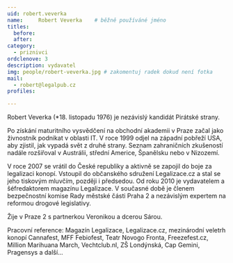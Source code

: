 ```yaml
---
uid: robert.veverka
name:     Robert Veverka  	# běžně používáné jméno
titles:
  before: 
  after: 
category:
  - priznivci
ordclenove: 3
description: vydavatel
img: people/robert-veverka.jpg # zakomentuj radek dokud není fotka
mail:
  - robert@legalpub.cz
profiles: 

---
```


Robert Veverka (*18. listopadu 1976) je nezávislý kandidát Pirátské strany. 

Po získání maturitního vysvědčení na obchodní akademii v Praze začal jako živnostník podnikat v oblasti IT. V roce 1999 odjel na západní pobřeží USA, aby zjistil, jak vypadá svět z druhé strany. Seznam zahraničních zkušeností nadále rozšiřoval v Austrálii, střední Americe, Španělsku nebo v Nizozemí.

V roce 2007 se vrátil do České republiky a aktivně se zapojil do boje za legalizaci konopí. Vstoupil do občanského sdružení Legalizace.cz a stal se jeho tiskovým mluvčím, později i předsedou. Od roku 2010 je vydavatelem a šéfredaktorem magazínu Legalizace.
V současné době je členem bezpečnostní komise Rady městské části Praha 2 a nezávislým expertem na reformou drogové legislativy.

Žije v Praze 2 s partnerkou Veronikou a dcerou Sárou.

Pracovní reference:
Magazín Legalizace, Legalizace.cz, mezinárodní veletrh konopí Cannafest, MFF Febiofest, Teatr Novogo Fronta, Freezefest.cz, Million Marihuana March, Vechtclub.nl, ZŠ Londýnská, Cap Gemini, Pragensys a další…

